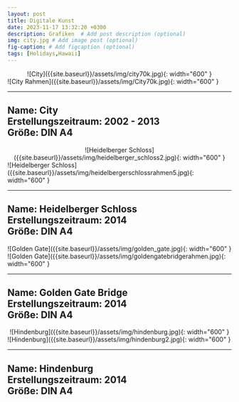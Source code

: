 ```yaml
---
layout: post
title: Digitale Kunst
date: 2023-11-17 13:32:20 +0300
description: Grafiken  # Add post description (optional)
img: city.jpg # Add image post (optional) 
fig-caption: # Add figcaption (optional)
tags: [Holidays,Hawaii]
---
```



<div style="text-align:center">
![City]({{site.baseurl}}/assets/img/city70k.jpg){: width="600" }
</div>
![City Rahmen]({{site.baseurl}}/assets/img/City70k.jpg){: width="600" }

---
**Name:** City      
**Erstellungszeitraum:** 2002 - 2013       
**Größe:** DIN A4 
---


<div style="text-align:center">
![Heidelberger Schloss]({{site.baseurl}}/assets/img/heidelberger_schloss2.jpg){: width="600" }
</div>
![Heidelberger Schloss]({{site.baseurl}}/assets/img/heidelbergerschlossrahmen5.jpg){: width="600" }

---
**Name:** Heidelberger Schloss    
**Erstellungszeitraum:** 2014      
**Größe:** DIN A4
---


<div style="text-align:center">
![Golden Gate]({{site.baseurl}}/assets/img/golden_gate.jpg){: width="600" }
</div>
![Golden Gate]({{site.baseurl}}/assets/img/goldengatebridgerahmen.jpg){: width="600" }

---
**Name:** Golden Gate Bridge   
**Erstellungszeitraum:** 2014      
**Größe:** DIN A4
---


<div style="text-align:center">
![Hindenburg]({{site.baseurl}}/assets/img/hindenburg.jpg){: width="600" }
</div>
![Hindenburg]({{site.baseurl}}/assets/img/hindenburg2.jpg){: width="600" }

---
**Name:** Hindenburg   
**Erstellungszeitraum:** 2014      
**Größe:** DIN A4
---


